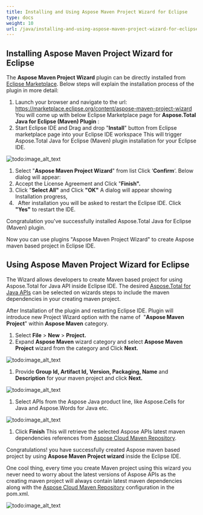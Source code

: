 ```yaml
---
title: Installing and Using Aspose Maven Project Wizard for Eclipse
type: docs
weight: 10
url: /java/installing-and-using-aspose-maven-project-wizard-for-eclipse/
---
```


## **Installing Aspose Maven Project Wizard for Eclipse**
The **Aspose Maven Project Wizard** plugin can be directly installed from [Eclipse Marketplace](http://marketplace.eclipse.org/content/aspose-project-wizard). Below steps will explain the installation process of the plugin in more detail:

1. Launch your browser and navigate to the url:  <https://marketplace.eclipse.org/content/aspose-maven-project-wizard>
   You will come up with below Eclipse Marketplace page for **Aspose.Total Java for Eclipse (Maven) Plugin** :
1. Start Eclipse IDE and Drag and drop "**Install**" button from Eclipse marketplace page into your Eclipse IDE workspace
   This will trigger Aspose.Total Java for Eclipse (Maven) plugin installation for your Eclipse IDE. 

![todo:image_alt_text](http://i.imgur.com/rq2wZtX.png)

1. Select "**Aspose Maven Project Wizard**" from list Click ‘**Confirm**‘. Below dialog will appear: 
1. Accept the License Agreement and Click "**Finish".** 
1. Click "**Select All"** and Click **"OK"** 
   A dialog will appear showing Installation progress,
1. ` `After installation you will be asked to restart the Eclipse IDE.
   Click **"Yes"** to restart the IDE.

Congratulation you've successfully installed Aspose.Total Java for Eclipse (Maven) plugin.

Now you can use plugins "Aspose Maven Project Wizard" to create Aspose maven based project in Eclipse IDE.
## **Using Aspose Maven Project Wizard for Eclipse**
The Wizard allows developers to create Maven based project for using Aspose.Total for Java API inside Eclipse IDE. The desired [Aspose.Total for Java APIs](http://www.aspose.com/java/total-component.aspx) can be selected on wizards steps to include the maven dependencies in your creating maven project.

After Installation of the plugin and restarting Eclipse IDE. Plugin will introduce new Project Wizard option with the name of  "**Aspose Maven Project**" within **Aspose Maven** category.

1. Select **File** > **New** > **Project.**
1. Expand **Aspose Maven** wizard category and select **Aspose Maven Project** wizard from the category and Click **Next.** 

![todo:image_alt_text](http://i.imgur.com/LSQOwrn.jpg)

1. Provide **Group Id, Artifact Id,** **Version, Packaging, Name** and **Description** for your maven project and click **Next.** 

![todo:image_alt_text](http://i.imgur.com/hH6rM6s.png)

1. Select APIs from the Aspose Java product line, like Aspose.Cells for Java and Aspose.Words for Java etc. 

![todo:image_alt_text](http://i.imgur.com/5suRi7w.jpg)

1. Click **Finish** 
   This will retrieve the selected Aspose APIs latest maven dependencies references from [Aspose Cloud Maven Repository](http://maven.aspose.com/artifactory/webapp/home.html?0).

Congratulations! you have successfully created Aspose maven based project by using **Aspose Maven Project wizard** inside the Eclipse IDE.

One cool thing, every time you create Maven project using this wizard you never need to worry about the latest versions of Aspose APIs as the creating maven project will always contain latest maven dependencies along with the [Aspose Cloud Maven Repository](http://maven.aspose.com/artifactory/webapp/home.html?0) configuration in the pom.xml.

![todo:image_alt_text](http://i.imgur.com/EvmrOYM.png)
